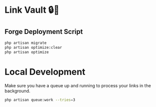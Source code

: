 # Link Vault 🔒🔗

## Forge Deployment Script

```bash
php artisan migrate
php artisan optimize:clear
php artisan optimize
```

# Local Development

Make sure you have a queue up and running to process your links in the background.

```bash
php artisan queue:work --tries=3
```